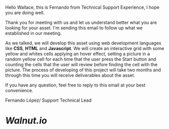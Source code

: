 Hello Wallace, this is Fernando from Technical Support Experience, I hope you are doing well.

Thank you for meeting with us and let us understand better what you are looking for your asset. I'm sending this email to follow up what we established in our meeting.

As we talked, we will develop this asset using web development languages like **CSS**, **HTML** and **Javascript**.
We will create an interactive grid with some yellow and whites cells applying an hover effect, setting a picture in a random yellow cell for each time that the user press the Start button and counting the cells that the user will review before finding the cell with the picture.
The process of developing of this project will take two months and through this time you will receive deliverables about the asset.

If you have any question, feel free to reply to this email at your best convenience.

Fernando López/ Support Technical Lead

# *Walnut.io*
